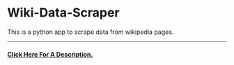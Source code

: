 # Wiki-Data-Scraper
This is a python app to scrape data from wikipedia pages.

----------------------------------------------------------------------------------------------------------------------------------------

#### [Click Here For A Description.](https://github.com/Ashishamar99/Wiki-Data-Scraper/blob/main/Resources/Data%20Miner%20Presentation.pdf)
<!--
#### Workflow Diagram - 
- A flow of how the app works and what steps it follows is shown in the diagram below. <br />
<img src="Images/Initial Workflow Diagram.png" alt="Initial Workflow Diagram.png" height=700/>
https://www.yulingyao.com/blog/2019/pdf/
----------------------------------------------------------------------------------------------------------------------------------------
-->
